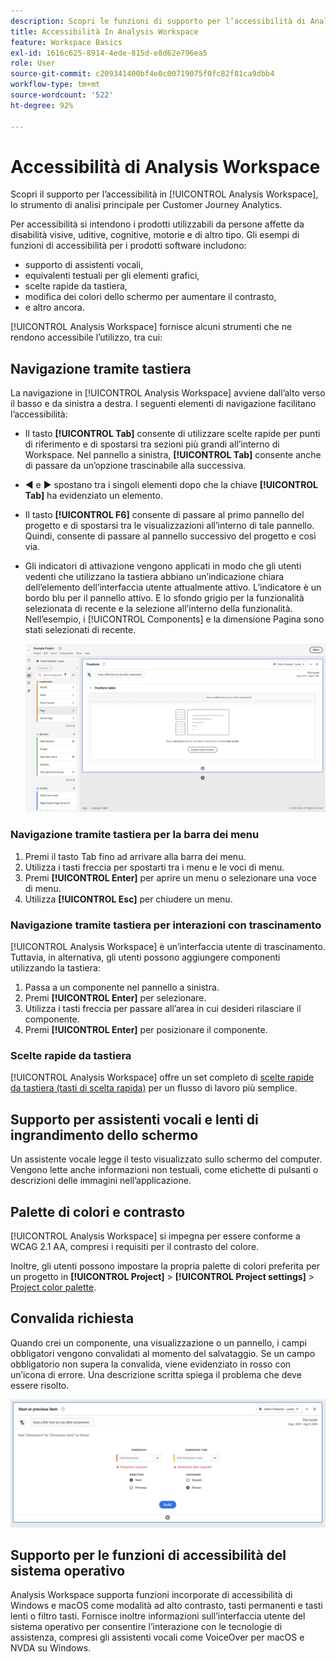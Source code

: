 ```yaml
---
description: Scopri le funzioni di supporto per l’accessibilità di Analysis Workspace.
title: Accessibilità In Analysis Workspace
feature: Workspace Basics
exl-id: 1616c625-8914-4ede-815d-e8d62e796ea5
role: User
source-git-commit: c209341400bf4e0c00719075f0fc82f81ca9dbb4
workflow-type: tm+mt
source-wordcount: '522'
ht-degree: 92%

---
```


# Accessibilità di Analysis Workspace

Scopri il supporto per l’accessibilità in [!UICONTROL Analysis Workspace], lo strumento di analisi principale per Customer Journey Analytics.

Per accessibilità si intendono i prodotti utilizzabili da persone affette da disabilità visive, uditive, cognitive, motorie e di altro tipo. Gli esempi di funzioni di accessibilità per i prodotti software includono:

* supporto di assistenti vocali,
* equivalenti testuali per gli elementi grafici,
* scelte rapide da tastiera,
* modifica dei colori dello schermo per aumentare il contrasto,
* e altro ancora.

[!UICONTROL Analysis Workspace] fornisce alcuni strumenti che ne rendono accessibile l’utilizzo, tra cui:

## Navigazione tramite tastiera

La navigazione in [!UICONTROL Analysis Workspace] avviene dall’alto verso il basso e da sinistra a destra. I seguenti elementi di navigazione facilitano l’accessibilità:

* Il tasto **[!UICONTROL Tab]** consente di utilizzare scelte rapide per punti di riferimento e di spostarsi tra sezioni più grandi all’interno di Workspace. Nel pannello a sinistra, **[!UICONTROL Tab]** consente anche di passare da un’opzione trascinabile alla successiva.
* ◀︎ e ▶︎ spostano tra i singoli elementi dopo che la chiave **[!UICONTROL Tab]** ha evidenziato un elemento.
* Il tasto **[!UICONTROL F6]** consente di passare al primo pannello del progetto e di spostarsi tra le visualizzazioni all’interno di tale pannello. Quindi, consente di passare al pannello successivo del progetto e così via.
* Gli indicatori di attivazione vengono applicati in modo che gli utenti vedenti che utilizzano la tastiera abbiano un’indicazione chiara dell’elemento dell’interfaccia utente attualmente attivo. L’indicatore è un bordo blu per il pannello attivo. E lo sfondo grigio per la funzionalità selezionata di recente e la selezione all’interno della funzionalità. Nell’esempio, i [!UICONTROL Components] e la dimensione Pagina sono stati selezionati di recente.

  ![Tabella a forma libera che mostra un indicatore di stato attivo con un bordo blu attorno alla tabella a forma libera.](assets/focus-indicator.png)

### Navigazione tramite tastiera per la barra dei menu

1. Premi il tasto Tab fino ad arrivare alla barra dei menu.
1. Utilizza i tasti freccia per spostarti tra i menu e le voci di menu.
1. Premi **[!UICONTROL Enter]** per aprire un menu o selezionare una voce di menu.
1. Utilizza **[!UICONTROL Esc]** per chiudere un menu.

### Navigazione tramite tastiera per interazioni con trascinamento

[!UICONTROL Analysis Workspace] è un’interfaccia utente di trascinamento. Tuttavia, in alternativa, gli utenti possono aggiungere componenti utilizzando la tastiera:

1. Passa a un componente nel pannello a sinistra.
1. Premi **[!UICONTROL Enter]** per selezionare.
1. Utilizza i tasti freccia per passare all’area in cui desideri rilasciare il componente.
1. Premi **[!UICONTROL Enter]** per posizionare il componente.

### Scelte rapide da tastiera

[!UICONTROL Analysis Workspace] offre un set completo di [scelte rapide da tastiera (tasti di scelta rapida)](/help/analysis-workspace/build-workspace-project/fa-shortcut-keys.md) per un flusso di lavoro più semplice.

## Supporto per assistenti vocali e lenti di ingrandimento dello schermo

Un assistente vocale legge il testo visualizzato sullo schermo del computer. Vengono lette anche informazioni non testuali, come etichette di pulsanti o descrizioni delle immagini nell’applicazione.

## Palette di colori e contrasto

[!UICONTROL Analysis Workspace] si impegna per essere conforme a WCAG 2.1 AA, compresi i requisiti per il contrasto del colore.

Inoltre, gli utenti possono impostare la propria palette di colori preferita per un progetto in **[!UICONTROL Project]** > **[!UICONTROL Project settings]** > [Project color palette](/help/analysis-workspace/build-workspace-project/color-palettes.md).

## Convalida richiesta

Quando crei un componente, una visualizzazione o un pannello, i campi obbligatori vengono convalidati al momento del salvataggio. Se un campo obbligatorio non supera la convalida, viene evidenziato in rosso con un’icona di errore. Una descrizione scritta spiega il problema che deve essere risolto.

![Generatore di segmenti e indicatore di convalida degli errori.](assets/error-validation.png)

## Supporto per le funzioni di accessibilità del sistema operativo

Analysis Workspace supporta funzioni incorporate di accessibilità di Windows e macOS come modalità ad alto contrasto, tasti permanenti e tasti lenti o filtro tasti. Fornisce inoltre informazioni sull’interfaccia utente del sistema operativo per consentire l’interazione con le tecnologie di assistenza, compresi gli assistenti vocali come VoiceOver per macOS e NVDA su Windows.
